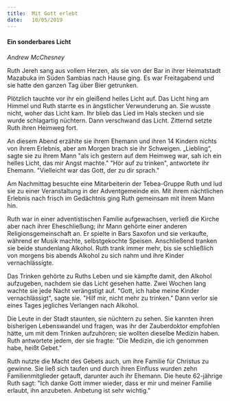 ```yaml
---
title:  Mit Gott erlebt
date:   10/05/2019
---
```


#### Ein sonderbares Licht

_Andrew McChesney_

Ruth Jereh sang aus vollem Herzen, als sie von der Bar in ihrer Heimatstadt Mazabuka im Süden Sambias nach Hause ging. Es war Freitagabend und sie hatte den ganzen Tag über Bier getrunken.

Plötzlich tauchte vor ihr ein gleißend helles Licht auf. Das Licht hing am Himmel und Ruth starrte es in ängstlicher Verwunderung an. Sie wusste nicht, woher das Licht kam. Ihr blieb das Lied im Hals stecken und sie wurde schlagartig nüchtern. Dann verschwand das Licht. Zitternd setzte Ruth ihren Heimweg fort.

An diesem Abend erzählte sie ihrem Ehemann und ihren 14 Kindern nichts von ihrem Erlebnis, aber am Morgen brach sie ihr Schweigen. „Liebling“, sagte sie zu ihrem Mann "als ich gestern auf dem Heimweg war, sah ich ein helles Licht, das mir Angst machte." "Hör auf zu trinken", antwortete ihr Ehemann. "Vielleicht war das Gott, der zu dir sprach."

Am Nachmittag besuchte eine Mitarbeiterin der Tebea-Gruppe Ruth und lud sie zu einer Veranstaltung in der Adventgemeinde ein. Mit ihrem nächtlichen Erlebnis nach frisch im Gedächtnis ging Ruth gemeinsam mit ihrem Mann hin.

Ruth war in einer adventistischen Familie aufgewachsen, verließ die Kirche aber nach ihrer Eheschließung; ihr Mann gehörte einer anderen Religionsgemeinschaft an. Er spielte in Bars Saxofon und sie verkaufte, während er Musik machte, selbstgekochte Speisen. Anschließend tranken sie beide stundenlang Alkohol. Ruth trank immer mehr, bis sie schließlich von morgens bis abends Alkohol zu sich nahm und ihre Kinder vernachlässigte.

Das Trinken gehörte zu Ruths Leben und sie kämpfte damit, den Alkohol aufzugeben, nachdem sie das Licht gesehen hatte. Zwei Wochen lang wachte sie jede Nacht verängstigt auf. "Gott, ich habe meine Kinder vernachlässigt", sagte sie. "Hilf mir, nicht mehr zu trinken." Dann verlor sie eines Tages jegliches Verlangen nach Alkohol.

Die Leute in der Stadt staunten, sie nüchtern zu sehen. Sie kannten ihren bisherigen Lebenswandel und fragen, was ihr der Zauberdoktor empfohlen hätte, um mit dem Trinken aufzuhören; sie wollten dieselbe Medizin haben. Ruth antwortete jedem, der sie fragte: "Die Medizin, die ich genommen habe, heißt Gebet."

Ruth nutzte die Macht des Gebets auch, um ihre Familie für Christus zu gewinne. Sie ließ sich taufen und durch ihren Einfluss wurden zehn Familienmitglieder getauft, darunter auch ihr Ehemann. Die heute 62-jährige Ruth sagt: "Ich danke Gott immer wieder, dass er mir und meiner Familie erlaubt, ihn anzubeten. Anbetung ist sehr wichtig."
